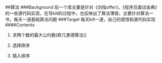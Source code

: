 ##算法
###Background
前一个库主要是针对《剑指offer》，《程序员面试金典》的一些源代码实现，在写kill的过程中，也反映出了算法薄弱，主要针对算法一书，每天一道基础算法问题
###Target
每天kill一道，自己的感悟和源代码实现
####Contents

1. 求两个数的最大公约数(欧几里德算法)]

2. 选择排序

3. 插入排序